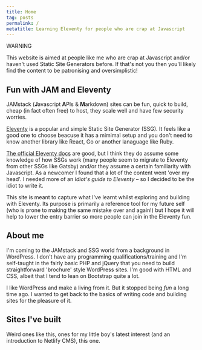 ```yaml
---
title: Home
tag: posts
permalink: /
metatitle: Learning Eleventy for people who are crap at Javascript
---
```

 
<div class="bg-gray-100 p-3 text-purple-900 border-8 border-purple-800 mb-3">
<p class="text-center font-semibold"><span class="text-5xl">WARNING</span><br>
<p class="text-center font-semibold">This website is aimed at people like me who are crap at Javascript and/or haven't used Static Site Generators before. If that's not you then you'll likely find the content to be patronising and oversimplistic!</p></div>    

## Fun with JAM and Eleventy
JAMstack (**J**avascript **A**PIs & **M**arkdown) sites can be fun, quick to build, cheap (in fact often free) to host, they scale well and have few security worries.

[Eleventy](#https://11ty.dev) is a popular and simple Static Site Generator (SSG). It feels like a good one to choose beacuse it has a mimimal setup and you don't need to know another library like React, Go or another lanaguage like Ruby. 

[The official Eleventy docs](https://www.11ty.dev/docs/) are good, but I think they do assume some knowledge of how SSGs work (many people seem to migrate to Eleventy from other SSGs like Gatsby) and/or they assume a certain familiarity with Javascript. As a newcomer I found that a lot of the content went 'over my head'. I needed more of an *Idiot's guide to Eleventy* – so I decided to be the idiot to write it.

This site is meant to capture what I've learnt whilst exploring and building with Eleventy. Its purpose is primarily a reference tool for my future self (who is prone to making the same mistake over and again!) but I hope it will help to lower the entry barrier so more people can join in the Eleventy fun.
 

## About me
I'm coming to the JAMstack and SSG world from a background in WordPress. I don't have any programming qualifications/training and I'm self-taught in the fairly basic PHP and jQuery that you need to build straightforward 'brochure' style WordPress sites. I'm good with HTML and CSS, albeit that I tend to lean on Bootstrap quite a lot.

I like WordPress and make a living from it. But it stopped being *fun* a long time ago. I wanted to get back to the basics of writing code and building sites for the pleasure of it. 

## Sites I've built
Weird ones like this, ones for my little boy's latest interest (and an introduction to Netlify CMS), this one. 
